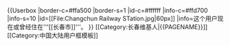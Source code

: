 {{Userbox
|border-c=#ffa500
|border-s=1
|id-c=#ffffff
|info-c=#ffd700
|info-s=10
|id=[[File:Changchun Railway STation.jpg|60px]]
|info=这个用户现在或曾经住在'''[[长春市]]'''。
}}
<includeonly>[[Category:长春维基人|{{PAGENAME}}]]</includeonly>
<noinclude>[[Category:中国大陆用户框模板]]</noinclude>